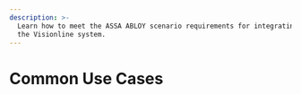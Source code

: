 ```yaml
---
description: >-
  Learn how to meet the ASSA ABLOY scenario requirements for integrating with
  the Visionline system.
---
```


# Common Use Cases

